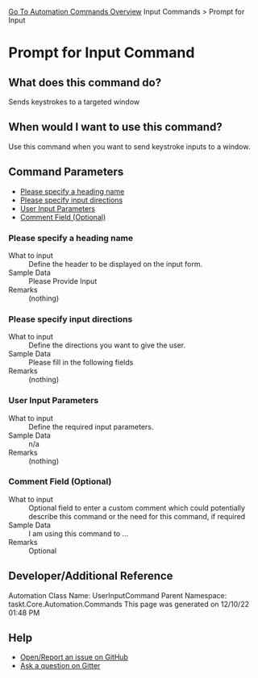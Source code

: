 <!--TITLE: Prompt for Input Command -->
<!-- SUBTITLE: a command in the Input Commands group. -->
[Go To Automation Commands Overview](/automation-commands.md)
Input Commands &gt; Prompt for Input


# Prompt for Input Command


## What does this command do?
Sends keystrokes to a targeted window


## When would I want to use this command?
Use this command when you want to send keystroke inputs to a window.


## Command Parameters
- [Please specify a heading name](#param_0)
- [Please specify input directions](#param_1)
- [User Input Parameters](#param_2)
- [Comment Field (Optional)](#param_3)


<a id="param_0"></a>
### Please specify a heading name


<dl>
<dt>What to input</dt><dd>Define the header to be displayed on the input form.</dd>
<dt>Sample Data</dt><dd>Please Provide Input</dd>
<dt>Remarks</dt><dd>(nothing)</dd>
</dl>




<a id="param_1"></a>
### Please specify input directions


<dl>
<dt>What to input</dt><dd>Define the directions you want to give the user.</dd>
<dt>Sample Data</dt><dd>Please fill in the following fields</dd>
<dt>Remarks</dt><dd>(nothing)</dd>
</dl>




<a id="param_2"></a>
### User Input Parameters


<dl>
<dt>What to input</dt><dd>Define the required input parameters.</dd>
<dt>Sample Data</dt><dd>n/a</dd>
<dt>Remarks</dt><dd>(nothing)</dd>
</dl>




<a id="param_3"></a>
### Comment Field (Optional)


<dl>
<dt>What to input</dt><dd>Optional field to enter a custom comment which could potentially describe this command or the need for this command, if required</dd>
<dt>Sample Data</dt><dd>I am using this command to ...</dd>
<dt>Remarks</dt><dd>Optional</dd>
</dl>




## Developer/Additional Reference
Automation Class Name: UserInputCommand
Parent Namespace: taskt.Core.Automation.Commands
This page was generated on 12/10/22 01:48 PM


## Help
- [Open/Report an issue on GitHub](https://github.com/rcktrncn/taskt/issues/new)
- [Ask a question on Gitter](https://gitter.im/taskt-rpa/Lobby)
